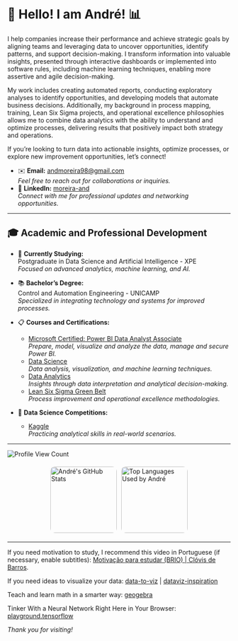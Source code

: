 # 👋 Hello! I am André! 📊

I help companies increase their performance and achieve strategic goals by aligning teams and leveraging data to uncover opportunities, identify patterns, and support decision-making. I transform information into valuable insights, presented through interactive dashboards or implemented into software rules, including machine learning techniques, enabling more assertive and agile decision-making.

My work includes creating automated reports, conducting exploratory analyses to identify opportunities, and developing models that automate business decisions. Additionally, my background in process mapping, training, Lean Six Sigma projects, and operational excellence philosophies allows me to combine data analytics with the ability to understand and optimize processes, delivering results that positively impact both strategy and operations.

If you’re looking to turn data into actionable insights, optimize processes, or explore new improvement opportunities, let’s connect!

- ✉️ **Email:** [andmoreira98@gmail.com](mailto:andmoreira98@gmail.com)  
  *Feel free to reach out for collaborations or inquiries.*  
- 🔗 **LinkedIn:** [moreira-and](https://www.linkedin.com/in/moreira-and)  
  *Connect with me for professional updates and networking opportunities.*   

---

## 🎓 Academic and Professional Development

- 🌱 **Currently Studying:**  
  Postgraduate in Data Science and Artificial Intelligence - XPE  
  *Focused on advanced analytics, machine learning, and AI.*  

- 📚 **Bachelor’s Degree:**  
  Control and Automation Engineering - UNICAMP  
  *Specialized in integrating technology and systems for improved processes.*  

- 📋 **Courses and Certifications:**
  - [Microsoft Certified: Power BI Data Analyst Associate](https://learn.microsoft.com/api/credentials/share/pt-br/moreira-and/8D008900A573B765?sharingId=2A1876131FAA5088)  
    *Prepare, model, visualize and analyze the data, manage and secure Power BI.*  
  - [Data Science](https://app.awari.com.br/certificado/84cc0992-22a9-427c-8f10-f52c2ec66342)  
    *Data analysis, visualization, and machine learning techniques.*  
  - [Data Analytics](https://app.awari.com.br/certificado/c3f7cac4-7994-4ca2-b0c8-87bb2e561275)  
    *Insights through data interpretation and analytical decision-making.*  
  - [Lean Six Sigma Green Belt](https://ead2.escolaedti.com.br/certificates/public?token=b5c7f837dedc708a1df72a3faf40bdf9)  
    *Process improvement and operational excellence methodologies.*  

- 🦆 **Data Science Competitions:**  
  - [Kaggle](https://www.kaggle.com/andmoreira)  
    *Practicing analytical skills in real-world scenarios.*  

---

![Profile View Count](https://komarev.com/ghpvc/?username=moreira-and&theme=dracula)  

<div style="display: flex; justify-content: center; align-items: flex-start; margin: 20px 0;">
  <img src="https://github-readme-stats.vercel.app/api?username=moreira-and&show_icons=true&theme=dracula&rank_icon=github" alt="André's GitHub Stats" style="height: 150px; border-radius: 10px; margin-right: 10px;"/>
  <img src="https://github-readme-stats.vercel.app/api/top-langs/?username=moreira-and&theme=dracula" alt="Top Languages Used by André" style="height: 150px; border-radius: 10px;"/>
</div>

---

If you need motivation to study, I recommend this video in Portuguese (if necessary, enable subtitles): [Motivação para estudar (BRIO) | Clóvis de Barros](https://www.youtube.com/watch?v=TRPBY_lxJfE).

If you need ideas to visualize your data: [data-to-viz](https://www.data-to-viz.com/) | [dataviz-inspiration](https://www.dataviz-inspiration.com/)

Teach and learn math in a smarter way: [geogebra](https://www.geogebra.org/)

Tinker With a Neural Network Right Here in Your Browser: [playground.tensorflow](https://playground.tensorflow.org/)

_*Thank you for visiting!*_
